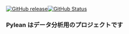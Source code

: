 [![GitHub release](https://img.shields.io/github/release/takkii/Pylean.svg?style=flat)](GitHub)[![GitHub Status](https://img.shields.io/github/last-commit/takkii/Pylean.svg?style=flat)](GitHub)

### Pylean はデータ分析用のプロジェクトです
